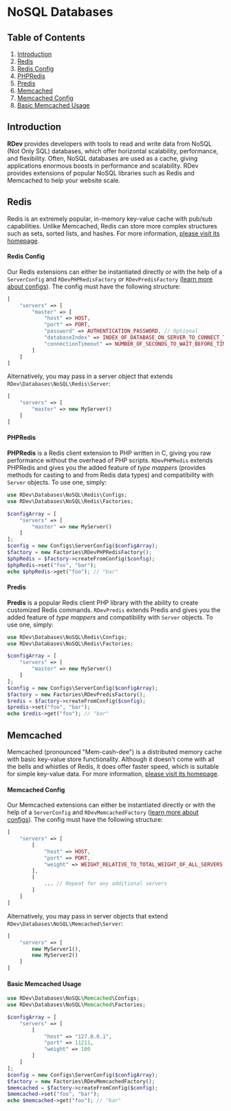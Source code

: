 # NoSQL Databases

## Table of Contents
1. [Introduction](#introduction)
2. [Redis](#redis)
  1. [Redis Config](#redis-config)
  2. [PHPRedis](#phpredis)
  3. [Predis](#predis)
3. [Memcached](#memcached)
  1. [Memcached Config](#memcached-config)
  2. [Basic Memcached Usage](#basic-memcached-usage)

## Introduction
**RDev** provides developers with tools to read and write data from NoSQL (Not Only SQL) databases, which offer horizontal scalability, performance, and flexibility.  Often, NoSQL databases are used as a cache, giving applications enormous boosts in performance and scalability.  RDev provides extensions of popular NoSQL libraries such as Redis and Memcached to help your website scale.

## Redis
Redis is an extremely popular, in-memory key-value cache with pub/sub capabilities.  Unlike Memcached, Redis can store more complex structures such as sets, sorted lists, and hashes.  For more information, [please visit its homepage](http://redis.io/).

#### Redis Config
Our Redis extensions can either be instantiated directly or with the help of a `ServerConfig` and `RDevPHPRedisFactory` or `RDevPredisFactory` ([learn more about configs](/configs.md)).  The config must have the following structure:
```php
[
    "servers" => [
        "master" => [
            "host" => HOST,
            "port" => PORT,
            "password" => AUTHENTICATION_PASSWORD, // Optional
            "databaseIndex" => INDEX_OF_DATABASE_ON_SERVER_TO_CONNECT_TO, // Optional
            "connectionTimeout" => NUMBER_OF_SECONDS_TO_WAIT_BEFORE_TIMEOUT // Optional
        ]
    ]
]
```
Alternatively, you may pass in a server object that extends `RDev\Databases\NoSQL\Redis\Server`:
```php
[
    "servers" => [
        "master" => new MyServer()
    ]
]
```

#### PHPRedis
**PHPRedis** is a Redis client extension to PHP written in C, giving you raw performance without the overhead of PHP scripts.  `RDevPHPRedis` extends PHPRedis and gives you the added feature of *type mappers* (provides methods for casting to and from Redis data types) and compatibility with `Server` objects.  To use one, simply:
```php
use RDev\Databases\NoSQL\Redis\Configs;
use RDev\Databases\NoSQL\Redis\Factories;

$configArray = [
    "servers" => [
        "master" => new MyServer()
    ]
];
$config = new Configs\ServerConfig($configArray);
$factory = new Factories\RDevPHPRedisFactory();
$phpRedis = $factory->createFromConfig($config);
$phpRedis->set("foo", "bar");
echo $phpRedis->get("foo"); // "bar"
```

#### Predis
**Predis** is a popular Redis client PHP library with the ability to create customized Redis commands.  `RDevPredis` extends Predis and gives you the added feature of *type mappers* and compatibility with `Server` objects.  To use one, simply:
```php
use RDev\Databases\NoSQL\Redis\Configs;
use RDev\Databases\NoSQL\Redis\Factories;

$configArray = [
    "servers" => [
        "master" => new MyServer()
    ]
];
$config = new Configs\ServerConfig($configArray);
$factory = new Factories\RDevPredisFactory();
$redis = $factory->createFromConfig($config);
$predis->set("foo", "bar");
echo $redis->get("foo"); // "bar"
```

## Memcached
Memcached (pronounced "Mem-cash-dee") is a distributed memory cache with basic key-value store functionality.  Although it doesn't come with all the bells and whistles of Redis, it does offer faster speed, which is suitable for simple key-value data.  For more information, [please visit its homepage](http://www.memcached.org/).

#### Memcached Config
Our Memcached extensions can either be instantiated directly or with the help of a `ServerConfig` and `RDevMemcachedFactory` ([learn more about configs](/configs.md)).  The config must have the following structure:
```php
[
    "servers" => [
        [
            "host" => HOST,
            "port" => PORT,
            "weight" => WEIGHT_RELATIVE_TO_TOTAL_WEIGHT_OF_ALL_SERVERS // Optional
        ],
        [
            ... // Repeat for any additional servers
        ]
    ]
]
```
Alternatively, you may pass in server objects that extend `RDev\Databases\NoSQL\Memcached\Server`:
```php
[
    "servers" => [
        new MyServer1(),
        new MyServer2()
    ]
]
```
#### Basic Memcached Usage
```php
use RDev\Databases\NoSQL\Memcached\Configs;
use RDev\Databases\NoSQL\Memcached\Factories;

$configArray = [
    "servers" => [
        [
            "host" => "127.0.0.1",
            "port" => 11211,
            "weight" => 100
        ]
    ]
];
$config = new Configs\ServerConfig($configArray);
$factory = new Factories\RDevMemcachedFactory();
$memcached = $factory->createFromConfig($config);
$memcached->set("foo", "bar");
echo $memcached->get("foo"); // "bar"
```